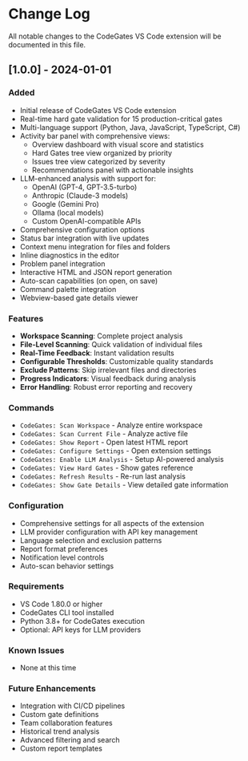 # Change Log

All notable changes to the CodeGates VS Code extension will be documented in this file.

## [1.0.0] - 2024-01-01

### Added
- Initial release of CodeGates VS Code extension
- Real-time hard gate validation for 15 production-critical gates
- Multi-language support (Python, Java, JavaScript, TypeScript, C#)
- Activity bar panel with comprehensive views:
  - Overview dashboard with visual score and statistics
  - Hard Gates tree view organized by priority
  - Issues tree view categorized by severity
  - Recommendations panel with actionable insights
- LLM-enhanced analysis with support for:
  - OpenAI (GPT-4, GPT-3.5-turbo)
  - Anthropic (Claude-3 models)
  - Google (Gemini Pro)
  - Ollama (local models)
  - Custom OpenAI-compatible APIs
- Comprehensive configuration options
- Status bar integration with live updates
- Context menu integration for files and folders
- Inline diagnostics in the editor
- Problem panel integration
- Interactive HTML and JSON report generation
- Auto-scan capabilities (on open, on save)
- Command palette integration
- Webview-based gate details viewer

### Features
- **Workspace Scanning**: Complete project analysis
- **File-Level Scanning**: Quick validation of individual files
- **Real-Time Feedback**: Instant validation results
- **Configurable Thresholds**: Customizable quality standards
- **Exclude Patterns**: Skip irrelevant files and directories
- **Progress Indicators**: Visual feedback during analysis
- **Error Handling**: Robust error reporting and recovery

### Commands
- `CodeGates: Scan Workspace` - Analyze entire workspace
- `CodeGates: Scan Current File` - Analyze active file
- `CodeGates: Show Report` - Open latest HTML report
- `CodeGates: Configure Settings` - Open extension settings
- `CodeGates: Enable LLM Analysis` - Setup AI-powered analysis
- `CodeGates: View Hard Gates` - Show gates reference
- `CodeGates: Refresh Results` - Re-run last analysis
- `CodeGates: Show Gate Details` - View detailed gate information

### Configuration
- Comprehensive settings for all aspects of the extension
- LLM provider configuration with API key management
- Language selection and exclusion patterns
- Report format preferences
- Notification level controls
- Auto-scan behavior settings

### Requirements
- VS Code 1.80.0 or higher
- CodeGates CLI tool installed
- Python 3.8+ for CodeGates execution
- Optional: API keys for LLM providers

### Known Issues
- None at this time

### Future Enhancements
- Integration with CI/CD pipelines
- Custom gate definitions
- Team collaboration features
- Historical trend analysis
- Advanced filtering and search
- Custom report templates 
